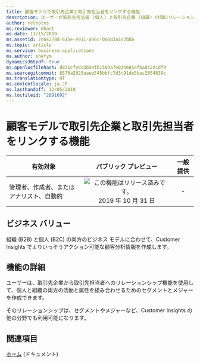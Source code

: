 ```yaml
---
title: 顧客モデルで取引先企業と取引先担当者をリンクする機能
description: ユーザーが取引先担当者 (個人) と取引先企業 (組織) の間にリレーションシップを作成して、作成されたすべての統一、活動、分析情報を組織 (B2B)、個人 (B2C)、またはその両方に適用できるようにします。
author: relnotes
ms.reviewer: mhart
ms.date: 11/15/2019
ms.assetid: 2c64278d-615e-e911-a96c-000d3a1c7bbb
ms.topic: article
ms.service: business-applications
ms.author: shefym
dynamics365pdf: true
ms.openlocfilehash: d831cfeda3b34fb1503a7e034685efbadc2d1df9
ms.sourcegitcommit: 8576a2025aaee545bbfc7d3c91de5bec2054639c
ms.translationtype: HT
ms.contentlocale: ja-JP
ms.lasthandoff: 12/05/2019
ms.locfileid: "2891692"
---
```

# <a name="ability-to-link-accounts-and-contacts-in-the-customer-model"></a>顧客モデルで取引先企業と取引先担当者をリンクする機能


| 有効対象    |  パブリック プレビュー | 一般提供 | 
| ---------- | :----------: |:----------: |
|管理者、作成者、またはアナリスト、自動的|![この機能はリリース済みです。](/dynamics365-release-plan/media/green-checkmark.png "この機能はリリース済みです。") 2019 年 10 月 31 日| -|


## <a name="business-value"></a>ビジネス バリュー
<!-- bv start -->
組織 (B2B) と個人 (B2C) の両方のビジネス モデルに合わせて、Customer Insights でよりいっそうアクション可能な顧客分析情報を作成します。
<!-- bv end -->



## <a name="feature-details"></a>機能の詳細
<!--feature detail start -->
ユーザーは、取引先企業から取引先担当者へのリレーションシップ機能を使用して、個人と組織の両方の活動と属性を組み合わせるためのセグメントとメジャーを作成できます。

そのリレーションシップは、セグメントやメジャーなど、Customer Insights の他の分野でも利用可能になります。
<!--feature detail end -->










## <a name="see-also"></a>関連項目

[ホーム](https://docs.microsoft.com/dynamics365/ai/customer-insights/pm-homepage) (ドキュメント)
